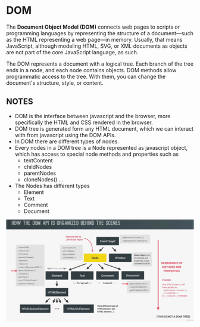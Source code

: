 # DOM

The **Document Object Model (DOM)** connects web pages to scripts or programming languages by representing the structure of a document—such as the HTML representing a web page—in memory. Usually, that means JavaScript, although modeling HTML, SVG, or XML documents as objects are not part of the core JavaScript language, as such.

The DOM represents a document with a logical tree. Each branch of the tree ends in a node, and each node contains objects. DOM methods allow programmatic access to the tree. With them, you can change the document's structure, style, or content.

## NOTES

- DOM is the interface between javascript and the browser, more specifically the HTML and CSS rendered in the browser.
- DOM tree is generated form any HTML document, which we can interact with from javascript using the DOM APIs.
- In DOM there are different types of nodes.
- Every nodes in a DOM tree is a Node represented as javascript object, which has access to special node methods and properties such as
  - textContent
  - childNodes
  - parentNodes
  - cloneNodes() ...
- The Nodes has different types
  - Element
  - Text
  - Comment
  - Document

![dom](../.resource/dom.png)
